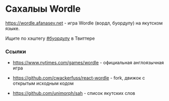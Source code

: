 # Сахалыы Wordle

https://wordle.afanasev.net - игра Wordle (вордл, буордулу) на якутском языке.

Ищите по хэштегу [#буордулу](https://twitter.com/search?q=%23%D0%B1%D1%83%D0%BE%D1%80%D0%B4%D1%83%D0%BB%D1%83) в Твиттере

### Ссылки

- https://www.nytimes.com/games/wordle - официальная англоязычная игра

- https://github.com/cwackerfuss/react-wordle - fork, движок с открытым исходным кодом

- https://github.com/unimorph/sah - список якутских слов
